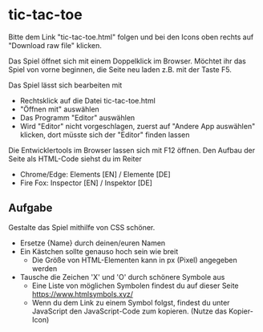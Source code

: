 # tic-tac-toe

Bitte dem Link "tic-tac-toe.html" folgen und bei den Icons oben rechts auf "Download raw file" klicken.

Das Spiel öffnet sich mit einem Doppelklick im Browser.
Möchtet ihr das Spiel von vorne beginnen, die Seite neu laden z.B. mit der Taste F5.

Das Spiel lässt sich bearbeiten mit
* Rechtsklick auf die Datei tic-tac-toe.html
* "Öffnen mit" auswählen
* Das Programm "Editor" auswählen
* Wird "Editor" nicht vorgeschlagen, zuerst auf "Andere App auswählen" klicken, dort müsste sich der "Editor" finden lassen

Die Entwicklertools im Browser lassen sich mit F12 öffnen.
Den Aufbau der Seite als HTML-Code siehst du im Reiter
* Chrome/Edge: Elements [EN] / Elemente [DE]
* Fire Fox: Inspector [EN] / Inspektor [DE]

## Aufgabe

Gestalte das Spiel mithilfe von CSS schöner.
* Ersetze {Name} durch deinen/euren Namen
* Ein Kästchen sollte genauso hoch sein wie breit
  * Die Größe von HTML-Elementen kann in px (Pixel) angegeben werden
* Tausche die Zeichen 'X' und 'O' durch schönere Symbole aus
  * Eine Liste von möglichen Symbolen findest du auf dieser Seite https://www.htmlsymbols.xyz/
  * Wenn du dem Link zu einem Symbol folgst, findest du unter JavaScript den JavaScript-Code zum kopieren. (Nutze das Kopier-Icon)
